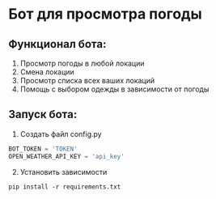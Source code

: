 # Бот для просмотра погоды
## Функционал бота:
1) Просмотр погоды в любой локации
2) Смена локации
3) Просмотр списка всех ваших локаций
4) Помощь с выбором одежды в зависимости от погоды
## Запуск бота:
1) Создать файл config.py
```python
BOT_TOKEN = 'TOKEN'
OPEN_WEATHER_API_KEY = 'api_key'
```
2) Установить зависимости
```
pip install -r requirements.txt
```
